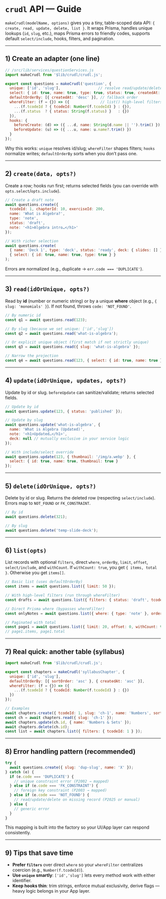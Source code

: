 
# `crudl` API — Guide

`makeCrudl(modelName, options)` gives you a tiny, table-scoped data API: `{ create, read, update, delete, list }`. It wraps Prisma, handles unique lookups (`id`, `slug`, etc.), maps Prisma errors to friendly codes, supports default `select/include`, hooks, filters, and pagination. 

---

## 1) Create an adapter (one line)

```js
// /src/lib/services/questionServices.js
import makeCrudl from '$lib/crudl/crudl.js';

export const questions = makeCrudl('question', {
  unique: ['id', 'slug'],                 // resolve read/update/delete by id OR slug
  select: { id: true, name: true, type: true, status: true, createdAt: true, editedAt: true },
  defaultOrderBy: [{ createdAt: 'desc' }], // fallback order
  whereFilter: (f = {}) => ({              // list() high-level filters → Prisma where
    ...(f.tcodeId ? { tcodeId: Number(f.tcodeId) } : {}),
    ...(f.status  ? { status: String(f.status) }   : {})
  }),
  hooks: {
    beforeCreate: (d) => ({ ...d, name: String(d.name || '').trim() }),
    beforeUpdate: (u) => ({ ...u, name: u.name?.trim() })
  }
});
```

Why this works: `unique` resolves id/slug; `whereFilter` shapes filters; `hooks` normalize writes; `defaultOrderBy` sorts when you don’t pass one. 

---

## 2) `create(data, opts?)`

Create a row; hooks run first; returns selected fields (you can override with `opts.select`/`opts.include`). 

```js
// Create a draft note
await questions.create({
  tcodeId: 1, chapterId: 10, exerciseId: 200,
  name: 'What is Algebra?',
  type: 'note',
  status: 'draft',
  note: '<h1>Algebra intro…</h1>'
});

// With richer selection
await questions.create(
  { name: 'Deck 1', type: 'deck', status: 'ready', deck: { slides: [] } },
  { select: { id: true, name: true, type: true } }
);
```

Errors are normalized (e.g., duplicate → `err.code === 'DUPLICATE'`). 

---

## 3) `read(idOrUnique, opts?)`

Read by **id** (number or numeric string) or by a unique **where** object (e.g., `{ slug: 'monomials' }`). If not found, throws `code: 'NOT_FOUND'`. 

```js
// By numeric id
const q1 = await questions.read(123);

// By slug (because we set unique: ['id','slug'])
const q2 = await questions.read('what-is-algebra');

// Or explicit unique object (first match if not strictly unique)
const q3 = await questions.read({ slug: 'what-is-algebra' });

// Narrow the projection
const q4 = await questions.read(123, { select: { id: true, name: true } });
```

---

## 4) `update(idOrUnique, updates, opts?)`

Update by id or slug. `beforeUpdate` can sanitize/validate; returns selected fields. 

```js
// Update by id
await questions.update(123, { status: 'published' });

// Update by slug
await questions.update('what-is-algebra', {
  name: 'What is Algebra (Updated)',
  note: '<h1>Updated…</h1>',
  deck: null // mutually exclusive in your service logic
});

// With include/select override
await questions.update(123, { thumbnail: '/img/a.webp' }, {
  select: { id: true, name: true, thumbnail: true }
});
```

---

## 5) `delete(idOrUnique, opts?)`

Delete by id or slug. Returns the deleted row (respecting `select/include`). Errors map to `NOT_FOUND` or `FK_CONSTRAINT`. 

```js
// By id
await questions.delete(321);

// By slug
await questions.delete('temp-slide-deck');
```

---

## 6) `list(opts)`

List records with optional `filters`, direct `where`, `orderBy`, `limit`, `offset`, `select/include`, and `withCount`. If `withCount: true`, you get `{ items, total }`. Otherwise you get `items[]`. 

```js
// Basic list (uses defaultOrderBy)
const items = await questions.list({ limit: 50 });

// With high-level filters (run through whereFilter)
const drafts = await questions.list({ filters: { status: 'draft', tcodeId: 1 }, limit: 100 });

// Direct Prisma where (bypasses whereFilter)
const onlyNotes = await questions.list({ where: { type: 'note' }, orderBy: { editedAt: 'desc' } });

// Paginated with total
const page1 = await questions.list({ limit: 20, offset: 0, withCount: true });
// page1.items, page1.total
```

---

## 7) Real quick: another table (syllabus)

```js
import makeCrudl from '$lib/crudl/crudl.js';

export const chapters = makeCrudl('syllabusChapter', {
  unique: ['id', 'slug'],
  defaultOrderBy: [{ sortOrder: 'asc' }, { createdAt: 'asc' }],
  whereFilter: (f = {}) => ({
    ...(f.tcodeId ? { tcodeId: Number(f.tcodeId) } : {})
  })
});

// Examples
await chapters.create({ tcodeId: 1, slug: 'ch-1', name: 'Numbers', sortOrder: 1 });
const ch = await chapters.read({ slug: 'ch-1' });
await chapters.update(ch.id, { name: 'Numbers & Sets' });
await chapters.delete(ch.id);
const list = await chapters.list({ filters: { tcodeId: 1 } });
```

---

## 8) Error handling pattern (recommended)

```js
try {
  await questions.create({ slug: 'dup-slug', name: 'X' });
} catch (e) {
  if (e.code === 'DUPLICATE') {
    // unique constraint error (P2002 → mapped)
  } else if (e.code === 'FK_CONSTRAINT') {
    // foreign key constraint (P2003 → mapped)
  } else if (e.code === 'NOT_FOUND') {
    // read/update/delete on missing record (P2025 or manual)
  } else {
    // generic error
  }
}
```

This mapping is built into the factory so your UI/App layer can respond consistently. 

---

## 9) Tips that save time

* **Prefer `filters`** over direct `where` so your `whereFilter` centralizes coercion (e.g., `Number(f.tcodeId)`). 
* **Use `unique` smartly**: `['id','slug']` lets every method work with either identifier. 
* **Keep hooks thin**: trim strings, enforce mutual exclusivity, derive flags — heavy logic belongs in your App layer. 

